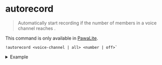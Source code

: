 # autorecord
> Automatically start recording if the number of members in a voice channel reaches <number>.

This command is only available in [PawaLite](pawalite.md).

```
!autorecord <voice-channel | all> <number | off>`
```
<details>
  <summary>Example</summary>

  ```
  !autorecord bot-testing 10
  !autorecord bot-testing off
  !autorecord all 3
  !autorecord all off
  ```
</details>
